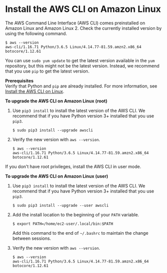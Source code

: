 # Install the AWS CLI on Amazon Linux<a name="install-linux-al2017"></a>

The AWS Command Line Interface \(AWS CLI\) comes preinstalled on Amazon Linux and Amazon Linux 2\. Check the currently installed version by using the following command\.

```
$ aws --version
aws-cli/1.16.71 Python/3.6.5 Linux/4.14.77-81.59.amzn2.x86_64 botocore/1.12.61
```

You can use `sudo yum update` to get the latest version available in the `yum` repository, but this might not be the latest version\. Instead, we recommend that you use `pip` to get the latest version\.

**Prerequisites**  
Verify that Python and `pip` are already installed\. For more information, see [Install the AWS CLI on Linux](install-linux.md)\.

**To upgrade the AWS CLI on Amazon Linux \(root\)**

1. Use `pip3 install` to install the latest version of the AWS CLI\. We recommend that if you have Python version 3\+ installed that you use `pip3`\.

   ```
   $ sudo pip3 install --upgrade awscli
   ```

1. Verify the new version with `aws --version`\.

   ```
   $ aws --version
   aws-cli/1.16.71 Python/3.6.5 Linux/4.14.77-81.59.amzn2.x86_64 botocore/1.12.61
   ```

If you don't have root privileges, install the AWS CLI in user mode\.

**To upgrade the AWS CLI on Amazon Linux \(user\)**

1. Use `pip3 install` to install the latest version of the AWS CLI\. We recommend that if you have Python version 3\+ installed that you use `pip3`\.

   ```
   $ sudo pip3 install --upgrade --user awscli
   ```

1. Add the install location to the beginning of your `PATH` variable\.

   ```
   $ export PATH=/home/ec2-user/.local/bin:$PATH
   ```

   Add this command to the end of `~/.bashrc` to maintain the change between sessions\.

1. Verify the new version with `aws --version`\.

   ```
   $ aws --version
   aws-cli/1.16.71 Python/3.6.5 Linux/4.14.77-81.59.amzn2.x86_64 botocore/1.12.61
   ```